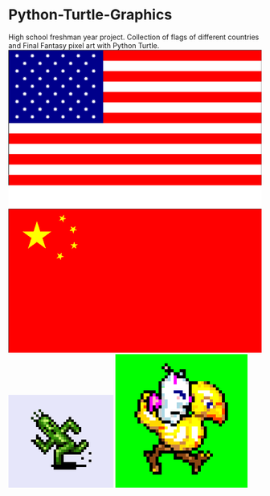 # Python-Turtle-Graphics
High school freshman year project. Collection of flags of different countries and Final Fantasy pixel art with Python Turtle.
<img src="https://github.com/azheng9096/Python-Turtle-Graphics/blob/main/American%20Flag.PNG">
<img src="https://github.com/azheng9096/Python-Turtle-Graphics/blob/main/Chinese%20Flag.PNG">
<img src="https://github.com/azheng9096/Python-Turtle-Graphics/blob/main/FFVI%20Cactuar.PNG">
<img src="https://github.com/azheng9096/Python-Turtle-Graphics/blob/main/FFVI%20Mog%20and%20Chocobo.PNG">

